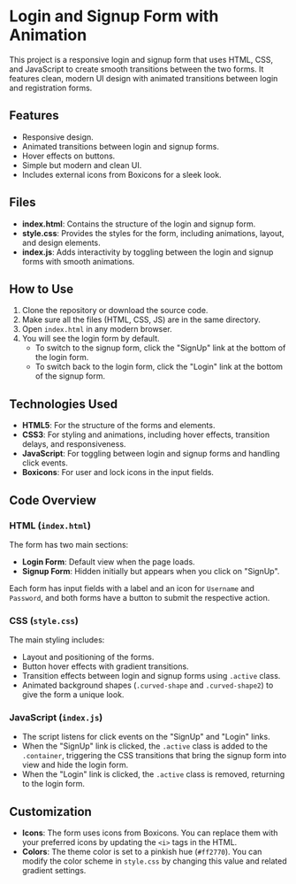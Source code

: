 # Login and Signup Form with Animation

This project is a responsive login and signup form that uses HTML, CSS, and JavaScript to create smooth transitions between the two forms. It features clean, modern UI design with animated transitions between login and registration forms.

## Features

- Responsive design.
- Animated transitions between login and signup forms.
- Hover effects on buttons.
- Simple but modern and clean UI.
- Includes external icons from Boxicons for a sleek look.

## Files

- **index.html**: Contains the structure of the login and signup form.
- **style.css**: Provides the styles for the form, including animations, layout, and design elements.
- **index.js**: Adds interactivity by toggling between the login and signup forms with smooth animations.

## How to Use

1. Clone the repository or download the source code.
2. Make sure all the files (HTML, CSS, JS) are in the same directory.
3. Open `index.html` in any modern browser.
4. You will see the login form by default.
   - To switch to the signup form, click the "SignUp" link at the bottom of the login form.
   - To switch back to the login form, click the "Login" link at the bottom of the signup form.

## Technologies Used

- **HTML5**: For the structure of the forms and elements.
- **CSS3**: For styling and animations, including hover effects, transition delays, and responsiveness.
- **JavaScript**: For toggling between login and signup forms and handling click events.
- **Boxicons**: For user and lock icons in the input fields.

## Code Overview

### HTML (`index.html`)

The form has two main sections:
- **Login Form**: Default view when the page loads.
- **Signup Form**: Hidden initially but appears when you click on "SignUp".
  
Each form has input fields with a label and an icon for `Username` and `Password`, and both forms have a button to submit the respective action.

### CSS (`style.css`)

The main styling includes:
- Layout and positioning of the forms.
- Button hover effects with gradient transitions.
- Transition effects between login and signup forms using `.active` class.
- Animated background shapes (`.curved-shape` and `.curved-shape2`) to give the form a unique look.

### JavaScript (`index.js`)

- The script listens for click events on the "SignUp" and "Login" links.
- When the "SignUp" link is clicked, the `.active` class is added to the `.container`, triggering the CSS transitions that bring the signup form into view and hide the login form.
- When the "Login" link is clicked, the `.active` class is removed, returning to the login form.

## Customization

- **Icons**: The form uses icons from Boxicons. You can replace them with your preferred icons by updating the `<i>` tags in the HTML.
- **Colors**: The theme color is set to a pinkish hue (`#ff2770`). You can modify the color scheme in `style.css` by changing this value and related gradient settings.
